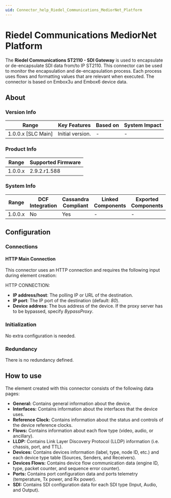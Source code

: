 ```yaml
---
uid: Connector_help_Riedel_Communications_MediorNet_Platform
---
```


# Riedel Communications MediorNet Platform

The **Riedel Communications ST2110 - SDI Gateway** is used to encapsulate or de-encapsulate SDI data from/to IP ST2110. This connector can be used to monitor the encapsulation and de-encapsulation process. Each process uses flows and formatting values that are relevant when executed. The connector is based on Embox3u and Embox6 device data.

## About

### Version Info

| Range                | Key Features     | Based on     | System Impact     |
|----------------------|------------------|--------------|-------------------|
| 1.0.0.x [SLC Main]   | Initial version. | -            | -                 |

### Product Info

| Range     | Supported Firmware     |
|-----------|------------------------|
| 1.0.0.x   | 2.9.2.r1.588           |

### System Info

| Range     | DCF Integration     | Cassandra Compliant     | Linked Components     | Exported Components     |
|-----------|---------------------|-------------------------|-----------------------|-------------------------|
| 1.0.0.x   | No                  | Yes                     | -                     | -                       |

## Configuration

### Connections

#### HTTP Main Connection

This connector uses an HTTP connection and requires the following input during element creation:

HTTP CONNECTION:

- **IP address/host**: The polling IP or URL of the destination.
- **IP port**: The IP port of the destination (default: *80*).
- **Device address**: The bus address of the device. If the proxy server has to be bypassed, specify *BypassProxy*.

### Initialization

No extra configuration is needed.

### Redundancy

There is no redundancy defined.

## How to use

The element created with this connector consists of the following data pages:

- **General:** Contains general information about the device.
- **Interfaces:** Contains information about the interfaces that the device uses.
- **Reference Clock:** Contains information about the status and controls of the device reference clocks.
- **Flows:** Contains information about each flow type (video, audio, or ancillary).
- **LLDP:** Contains Link Layer Discovery Protocol (LLDP) information (i.e. chassis, port, and TTL).
- **Devices:** Contains devices information (label, type, node ID, etc.) and each device type table (Sources, Senders, and Receivers).
- **Devices Flows:** Contains device flow communication data (engine ID, type, packet counter, and sequence error counter).
- **Ports:** Contains port configuration data and ports telemetry (temperature, Tx power, and Rx power).
- **SDI:** Contains SDI configuration data for each SDI type (Input, Audio, and Output).

